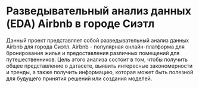 # Разведывательный анализ данных (EDA) Airbnb в городе Сиэтл

Данный проект представляет собой разведывательный анализ данных Airbnb для города Сиэтл. Airbnb - популярная онлайн-платформа для бронирования жилья и предоставления различных помещений для путешественников. Цель этого анализа состоит в том, чтобы получить общее представление о датасете, выявить интересные закономерности и тренды, а также получить информацию, которая может быть полезной для будущего принятия решений или создания моделей.
